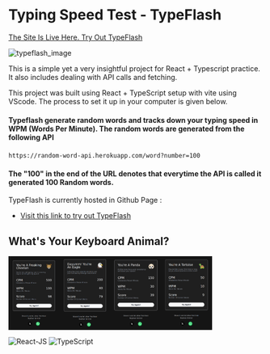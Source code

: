 # Typing Speed Test - TypeFlash

[The Site Is Live Here. Try Out TypeFlash](https://typeflash.netlify.app/)

![typeflash_image](public/typing_speed_game.png)

This is a simple yet a very insightful project for React + Typescript practice. It also includes dealing with API calls and fetching.

This project was built using React + TypeScript setup with vite using VScode. The process to set it up in your computer is given below.

#### Typeflash generate random words and tracks down your typing speed in WPM (Words Per Minute). The random words are generated from the following API

`https://random-word-api.herokuapp.com/word?number=100`



#### The "100" in the end of the URL denotes that everytime the API is called it generated 100 Random words.

TypeFlash is currently hosted in Github Page :

- [Visit this link to try out TypeFlash](https://typeflash.netlify.app/)

## What's Your Keyboard Animal?
<div style="display:flex; flex-wrap:wrap;">
<img src="public/cheetah_remarks.png" style="width:20%; height:auto;">
<img src="public/remarks_eagle.png" style="width:20%; height:auto;">
<img src="public/remarks_panda.png" style="width:20%; height:auto;">
<img src="public/remarks_tortoise.png" style="width:20%; height:auto;">
</div>

![React-JS](https://cdn.iconscout.com/icon/free/png-256/free-react-logo-icon-download-in-svg-png-gif-file-formats--company-brand-world-logos-vol-4-pack-icons-282599.png?f=webp&w=050) ![TypeScript](https://upload.wikimedia.org/wikipedia/commons/thumb/4/4c/Typescript_logo_2020.svg/50px-Typescript_logo_2020.svg.png)

